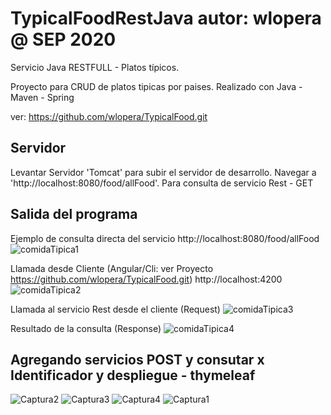 # TypicalFoodRestJava    autor: wlopera      @ SEP 2020
Servicio Java RESTFULL - Platos típicos.

Proyecto para CRUD de  platos tipicas por paises. Realizado con Java - Maven - Spring 

ver: https://github.com/wlopera/TypicalFood.git

## Servidor

Levantar Servidor 'Tomcat' para subir el servidor de desarrollo. Navegar a  'http://localhost:8080/food/allFood'. 
Para consulta de servicio Rest - GET

## Salida del programa
Ejemplo de consulta directa del servicio http://localhost:8080/food/allFood
![comidaTipica1](https://user-images.githubusercontent.com/7141537/69003078-bbc63800-08c9-11ea-862e-1754005ee3ac.PNG)

Llamada desde Cliente (Angular/Cli: ver Proyecto https://github.com/wlopera/TypicalFood.git)
http://localhost:4200
![comidaTipica2](https://user-images.githubusercontent.com/7141537/69003079-bbc63800-08c9-11ea-8e66-df65bff1478e.PNG)

Llamada al servicio Rest desde el cliente (Request)
![comidaTipica3](https://user-images.githubusercontent.com/7141537/69003080-bc5ece80-08c9-11ea-8235-eec422b7b063.PNG)

Resultado de la consulta (Response)
![comidaTipica4](https://user-images.githubusercontent.com/7141537/69003077-bbc63800-08c9-11ea-8c89-3380067566d4.PNG)

## Agregando servicios POST y consutar x Identificador y despliegue - thymeleaf
![Captura2](https://user-images.githubusercontent.com/7141537/93132757-d01ac300-f69b-11ea-8435-6c61308dcb67.PNG)
![Captura3](https://user-images.githubusercontent.com/7141537/93132759-d14bf000-f69b-11ea-810c-d7b6a0935c29.PNG)
![Captura4](https://user-images.githubusercontent.com/7141537/93132760-d14bf000-f69b-11ea-827f-4d8f0e1e43f8.PNG)
![Captura1](https://user-images.githubusercontent.com/7141537/93132754-cf822c80-f69b-11ea-91e2-9bc5d9a302f2.PNG)
